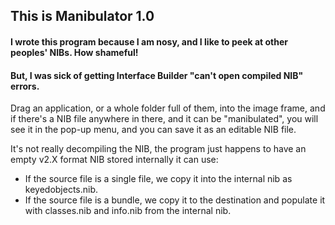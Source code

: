 ## This is Manibulator 1.0

#### I wrote this program because I am nosy, and I like to peek at other peoples' NIBs. How shameful!

#### But, I was sick of getting Interface Builder "can't open compiled NIB" errors.

Drag an application, or a whole folder full of them, into the image frame,
and if there's a NIB file anywhere in there, and it can be "manibulated",
you will see it in the pop-up menu, and you can save it as an editable NIB
file.

It's not really decompiling the NIB, the program just happens to have an empty
v2.X format NIB stored internally it can use:

* If the source file is a single file, we copy it into the internal nib as
  keyedobjects.nib.
* If the source file is a bundle, we copy it to the destination and populate
  it with classes.nib and info.nib from the internal nib.